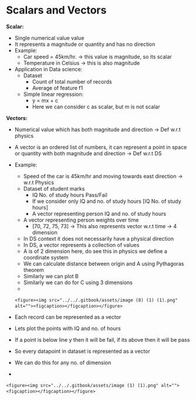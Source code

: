# Scalars and Vectors

**Scalar:**

* Single numerical value value
* It represents a magnitude or quantity and has no direction
* Example:
  * Car speed = 45km/hr. -> this value is magnitude, so its scalar
  * Temperature in Celsius -> this is also magnitude
* Application in Data science:
  * Dataset
    * Count of total number of records
    * Average of feature f1
  * Simple linear regression:&#x20;
    * y = mx + c
    * Here we can consider c as scalar, but m is not scalar

**Vectors:**

* Numerical value which has both magnitude and direction -> Def w.r.t physics
* A vector is an ordered list of numbers, it can represent a point in space or quantity with both magnitude and direction -> Def w.r.t DS
* Example:
  * Speed of the car is 45km/hr and moving towards east direction -> w.r.t Physics
  * Dataset of student marks
    * IQ        No. of study hours        Pass/Fail
    * If we consider only IQ and no. of study hours \[IQ   No. of study hours]
    * A vector representing person IQ and no. of study hours
  * A vector representing person weights over time
    * \[70, 72, 75, 73] -> This also represents vector w.r.t time -> 4 dimension
  * In DS context it does not necessarily have a physical direction
  * In DS, a vector represents a collection of values
  * A is of 2 dimension here, do see this in physics we define a coordinate system
  * We can calculate distance between origin and A using Pythagoras theorem
  * Similarly we can plot B
  * Similarly we can do for C using 3 dimensions
  *

      <figure><img src="../../.gitbook/assets/image (8) (1) (1).png" alt=""><figcaption></figcaption></figure>



* Each record can be represented as a vector
* Lets plot the points with IQ and no. of hours
* If a point is below line y then it will be fail, if its above then it will be pass
* So every datapoint in dataset is represented as a vector
* We can do this for any no. of dimension
*

    <figure><img src="../../.gitbook/assets/image (1) (1).png" alt=""><figcaption></figcaption></figure>
